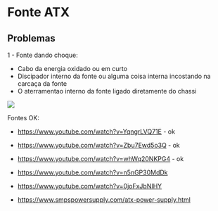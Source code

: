 # Fonte ATX

## Problemas

1 - Fonte dando choque:
- Cabo da energia oxidado ou em curto
- Discipador interno da fonte ou alguma coisa interna incostando na carcaça da fonte
- O aterramentao interno da fonte ligado diretamente do chassi

<img src="../.assets/600W_power_supply.jpg">

Fontes OK:

- https://www.youtube.com/watch?v=YqngrLVQ71E - ok
- https://www.youtube.com/watch?v=Zbu7Ewd5o3Q - ok
- https://www.youtube.com/watch?v=whWq20NKPG4 - ok

- https://www.youtube.com/watch?v=n5nGP30MdDk
- https://www.youtube.com/watch?v=0joFxJbNIHY
- https://www.smpspowersupply.com/atx-power-supply.html
